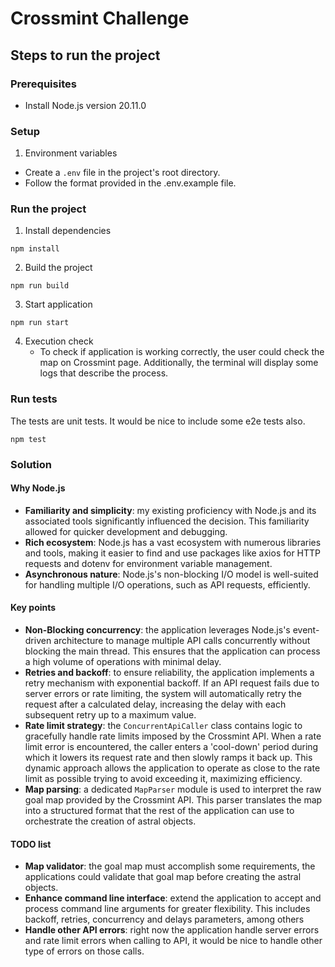 # Crossmint Challenge

## Steps to run the project

### Prerequisites

- Install Node.js version 20.11.0

### Setup

1. Environment variables

- Create a `.env` file in the project's root directory.
- Follow the format provided in the .env.example file.

### Run the project

1. Install dependencies

```
npm install
```

2. Build the project

```
npm run build
```

3. Start application

```
npm run start
```

4. Execution check
   - To check if application is working correctly, the user could check the map on Crossmint page. Additionally, the terminal will display some logs that describe the process.

### Run tests

The tests are unit tests. It would be nice to include some e2e tests also.

```
npm test
```

### Solution

#### Why Node.js

- **Familiarity and simplicity**: my existing proficiency with Node.js and its associated tools significantly influenced the decision. This familiarity allowed for quicker development and debugging.
- **Rich ecosystem**: Node.js has a vast ecosystem with numerous libraries and tools, making it easier to find and use packages like axios for HTTP requests and dotenv for environment variable management.
- **Asynchronous nature**: Node.js's non-blocking I/O model is well-suited for handling multiple I/O operations, such as API requests, efficiently.

#### Key points

- **Non-Blocking concurrency**: the application leverages Node.js's event-driven architecture to manage multiple API calls concurrently without blocking the main thread. This ensures that the application can process a high volume of operations with minimal delay.
- **Retries and backoff**: to ensure reliability, the application implements a retry mechanism with exponential backoff. If an API request fails due to server errors or rate limiting, the system will automatically retry the request after a calculated delay, increasing the delay with each subsequent retry up to a maximum value.
- **Rate limit strategy**: the `ConcurrentApiCaller` class contains logic to gracefully handle rate limits imposed by the Crossmint API. When a rate limit error is encountered, the caller enters a 'cool-down' period during which it lowers its request rate and then slowly ramps it back up. This dynamic approach allows the application to operate as close to the rate limit as possible trying to avoid exceeding it, maximizing efficiency.
- **Map parsing**: a dedicated `MapParser` module is used to interpret the raw goal map provided by the Crossmint API. This parser translates the map into a structured format that the rest of the application can use to orchestrate the creation of astral objects.

#### TODO list

- **Map validator**: the goal map must accomplish some requirements, the applications could validate that goal map before creating the astral objects.
- **Enhance command line interface**: extend the application to accept and process command line arguments for greater flexibility. This includes backoff, retries, concurrency and delays parameters, among others
- **Handle other API errors**: right now the application handle server errors and rate limit errors when calling to API, it would be nice to handle other type of errors on those calls.
